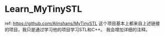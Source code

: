 # Learn_MyTinySTL
ref: https://github.com/Alinshans/MyTinySTL
这个项目基本上都来自上述链接的项目，我只是通过学习他的项目学习STL和C++。
我会增加详细的注释。
